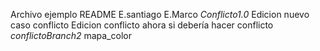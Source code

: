 Archivo ejemplo README
E.santiago
E.Marco
_Conflicto1.0_
Edicion nuevo caso conflicto
Edicion conflicto ahora si debería hacer conflicto
_conflictoBranch2_
mapa_color